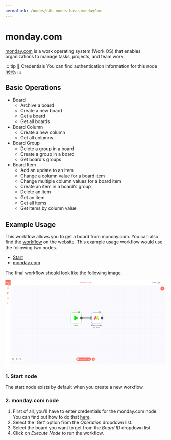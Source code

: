 ```yaml
---
permalink: /nodes/n8n-nodes-base.mondayCom
---
```


# monday.com

[monday.com](https://monday.com/) is a work operating system (Work OS) that enables organizations to manage tasks, projects, and team work.

::: tip 🔑 Credentials
You can find authentication information for this node [here](../../../credentials/Mondaycom/README.md).
:::

## Basic Operations

- Board
	- Archive a board
	- Create a new board
	- Get a board
	- Get all boards
- Board Column
	- Create a new column
	- Get all columns
- Board Group
	- Delete a group in a board
	- Create a group in a board
	- Get board's groups
- Board Item
	- Add an update to an item
	- Change a column value for a board item 
	- Change multiple column values for a board item
	- Create an item in a board's group
	- Delete an item
	- Get an item
	- Get all items
	- Get items by column value

## Example Usage

This workflow allows you to get a board from monday.com. You can also find the [workflow](https://n8n.io/workflows/556) on the website. This example usage workflow would use the following two nodes.
- [Start](../../core-nodes/Start/README.md)
- [monday.com]()

The final workflow should look like the following image.

![A workflow with the monday.com node](./workflow.png)

### 1. Start node

The start node exists by default when you create a new workflow.

### 2. monday.com node

1. First of all, you'll have to enter credentials for the monday.com node. You can find out how to do that [here](../../../credentials/Mondaycom/README.md).
2. Select the 'Get' option from the *Operation* dropdown list.
3. Select the board you want to get from the *Board ID* dropdown list.
4. Click on *Execute Node* to run the workflow.
